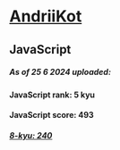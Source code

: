 # [AndriiKot](https://www.codewars.com/users/AndriiKot) 
## JavaScript
##### As of 25 6 2024 uploaded:
#### JavaScript rank: 5 kyu
#### JavaScript score: 493
##### [8-kyu: 240](https://github.com/AndriiKot/JavaScript__CodeWars/tree/main/kyu-8)
